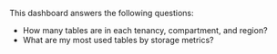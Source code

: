 This dashboard answers the following questions:

- How many tables are in each tenancy, compartment, and region?
- What are my most used tables by storage metrics?
